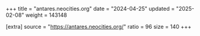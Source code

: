 +++
title = "antares.neocities.org"
date = "2024-04-25"
updated = "2025-02-08"
weight = 143148

[extra]
source = "https://antares.neocities.org/"
ratio = 96
size = 140
+++
